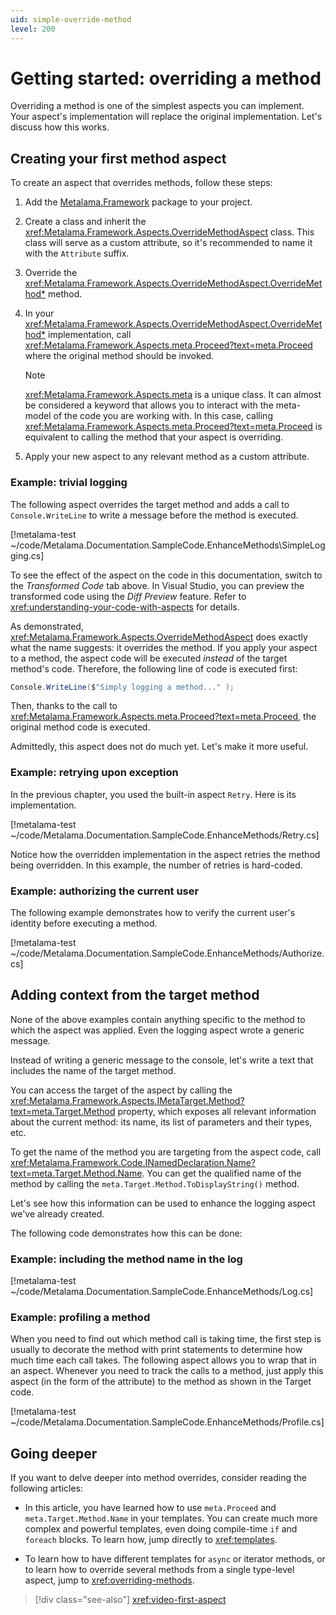 ```yaml
---
uid: simple-override-method
level: 200
---
```


# Getting started: overriding a method

Overriding a method is one of the simplest aspects you can implement. Your aspect's implementation will replace the original implementation. Let's discuss how this works.

## Creating your first method aspect

To create an aspect that overrides methods, follow these steps:

1. Add the [Metalama.Framework](https://www.nuget.org/packages/Metalama.Framework) package to your project.

2. Create a class and inherit the <xref:Metalama.Framework.Aspects.OverrideMethodAspect> class. This class will serve as a custom attribute, so it's recommended to name it with the `Attribute` suffix.

3. Override the <xref:Metalama.Framework.Aspects.OverrideMethodAspect.OverrideMethod*> method.

4. In your <xref:Metalama.Framework.Aspects.OverrideMethodAspect.OverrideMethod*> implementation, call <xref:Metalama.Framework.Aspects.meta.Proceed?text=meta.Proceed> where the original method should be invoked.

    > [!NOTE]
    > <xref:Metalama.Framework.Aspects.meta> is a unique class. It can almost be considered a keyword that allows you to interact with the meta-model of the code you are working with. In this case, calling <xref:Metalama.Framework.Aspects.meta.Proceed?text=meta.Proceed> is equivalent to calling the method that your aspect is overriding.

5. Apply your new aspect to any relevant method as a custom attribute.

### Example: trivial logging

The following aspect overrides the target method and adds a call to `Console.WriteLine` to write a message before the method is executed.

[!metalama-test ~/code/Metalama.Documentation.SampleCode.EnhanceMethods\SimpleLogging.cs]

To see the effect of the aspect on the code in this documentation, switch to the _Transformed Code_ tab above. In Visual Studio, you can preview the transformed code using the _Diff Preview_ feature. Refer to <xref:understanding-your-code-with-aspects> for details.

As demonstrated, <xref:Metalama.Framework.Aspects.OverrideMethodAspect> does exactly what the name suggests: it overrides the method. If you apply your aspect to a method, the aspect code will be executed _instead_ of the target method's code. Therefore, the following line of code is executed first:

```csharp
Console.WriteLine($"Simply logging a method..." );
```

Then, thanks to the call to <xref:Metalama.Framework.Aspects.meta.Proceed?text=meta.Proceed>, the original method code is executed.

Admittedly, this aspect does not do much yet. Let's make it more useful.

### Example: retrying upon exception

In the previous chapter, you used the built-in aspect `Retry`. Here is its implementation.

[!metalama-test ~/code/Metalama.Documentation.SampleCode.EnhanceMethods/Retry.cs]

Notice how the overridden implementation in the aspect retries the method being overridden. In this example, the number of retries is hard-coded.

### Example: authorizing the current user

The following example demonstrates how to verify the current user's identity before executing a method.

[!metalama-test ~/code/Metalama.Documentation.SampleCode.EnhanceMethods/Authorize.cs]

## Adding context from the target method

None of the above examples contain anything specific to the method to which the aspect was applied. Even the logging aspect wrote a generic message.

Instead of writing a generic message to the console, let's write a text that includes the name of the target method.

You can access the target of the aspect by calling the <xref:Metalama.Framework.Aspects.IMetaTarget.Method?text=meta.Target.Method> property, which exposes all relevant information about the current method: its name, its list of parameters and their types, etc.

To get the name of the method you are targeting from the aspect code, call <xref:Metalama.Framework.Code.INamedDeclaration.Name?text=meta.Target.Method.Name>. You can get the qualified name of the method by calling the `meta.Target.Method.ToDisplayString()` method.

Let's see how this information can be used to enhance the logging aspect we've already created.

The following code demonstrates how this can be done:

### Example: including the method name in the log

[!metalama-test ~/code/Metalama.Documentation.SampleCode.EnhanceMethods/Log.cs]

### Example: profiling a method

When you need to find out which method call is taking time, the first step is usually to decorate the method with print statements to determine how much time each call takes. The following aspect allows you to wrap that in an aspect. Whenever you need to track the calls to a method, just apply this aspect (in the form of the attribute) to the method as shown in the Target code.

[!metalama-test ~/code/Metalama.Documentation.SampleCode.EnhanceMethods/Profile.cs]

## Going deeper

If you want to delve deeper into method overrides, consider reading the following articles:

* In this article, you have learned how to use `meta.Proceed` and `meta.Target.Method.Name` in your templates. You can create much more complex and powerful templates, even doing compile-time `if` and `foreach` blocks. To learn how, jump directly to <xref:templates>.

* To learn how to have different templates for `async` or iterator methods, or to learn how to override several methods from a single type-level aspect, jump to <xref:overriding-methods>.

> [!div class="see-also"]
> <xref:video-first-aspect>



